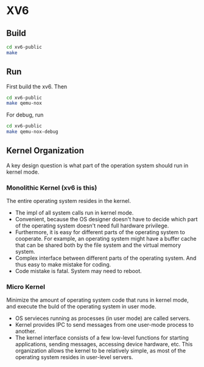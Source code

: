 # XV6

## Build
```bash
cd xv6-public
make
```

## Run
First build the xv6. Then
```bash
cd xv6-public
make qemu-nox
```

For debug, run
```bash
cd xv6-public
make qemu-nox-debug
```

## Kernel Organization

A key design question is what part of the operation system should run in kernel
mode.

### Monolithic Kernel (xv6 is this)

The entire operating system resides in the kernel.
- The impl of all system calls run in kernel mode.
- Convenient, because the OS designer doesn't have to decide which part of the
  operating system doesn't need full hardware privilege.
- Furthermore, it is easy for different parts of the operating system to
  cooperate. For example, an operating system might have a buffer cache that can
  be shared both by the file system and the virtual memory system.
- Complex interface between different parts of the operating system. And thus
  easy to make mistake for coding.
- Code mistake is fatal. System may need to reboot.

### Micro Kernel

Minimize the amount of operating system code that runs in kernel mode, and
execute the buld of the operating system in user mode.
- OS servieces running as processes (in user mode) are called servers.
- Kernel provides IPC to send messages from one user-mode process to another.
- The kernel interface consists of a few low-level functions for starting
  applications, sending messages, accessing device hardware, etc. This
  organization allows the kernel to be relatively simple, as most of the
  operating system resides in user-level servers.
